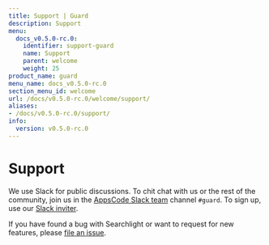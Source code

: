 ```yaml
---
title: Support | Guard
description: Support
menu:
  docs_v0.5.0-rc.0:
    identifier: support-guard
    name: Support
    parent: welcome
    weight: 25
product_name: guard
menu_name: docs_v0.5.0-rc.0
section_menu_id: welcome
url: /docs/v0.5.0-rc.0/welcome/support/
aliases:
- /docs/v0.5.0-rc.0/support/
info:
  version: v0.5.0-rc.0
---
```


# Support

We use Slack for public discussions. To chit chat with us or the rest of the community, join us in the [AppsCode Slack team](https://appscode.slack.com/messages/C8M8HANQ0/details/) channel `#guard`. To sign up, use our [Slack inviter](https://slack.appscode.com/).

If you have found a bug with Searchlight or want to request for new features, please [file an issue](https://github.com/appscode/guard/issues/new).
